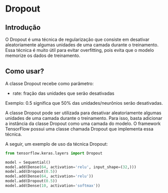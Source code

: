 # Dropout 

## Introdução

O Dropout é uma técnica de regularização que consiste em desativar aleatoriamente algumas unidades de uma camada durante o treinamento. Essa técnica é muito útil para evitar overfitting, pois evita que o modelo memorize os dados de treinamento.

## Como usar?

A classe Dropout recebe como parâmetro:

* rate: fração das unidades que serão desativadas

Exemplo: 0.5 significa que 50% das unidades/neurônios serão desativadas.

A classe Dropout pode ser utilizada para desativar aleatoriamente algumas unidades de uma camada durante o treinamento. Para isso, basta adicionar a instância da classe Dropout como uma camada do modelo. O framework TensorFlow possui uma classe chamada Dropout que implementa essa técnica.


A seguir, um exemplo de uso da técnica Dropout:

```python
from tensorflow.keras.layers import Dropout

model = Sequential()
model.add(Dense(64, activation='relu', input_shape=(32,)))
model.add(Dropout(0.5))
model.add(Dense(64, activation='relu'))
model.add(Dropout(0.5))
model.add(Dense(10, activation='softmax'))
```


